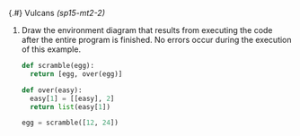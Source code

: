 
{.#} Vulcans *(sp15-mt2-2)*

1. Draw the environment diagram that results from executing the code after the entire program is finished. No errors occur during the execution of this example.

    ```py
    def scramble(egg):
      return [egg, over(egg)]

    def over(easy):
      easy[1] = [[easy], 2]
      return list(easy[1])

    egg = scramble([12, 24])
    ```
